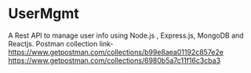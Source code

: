 # UserMgmt
A Rest API to manage user info using Node.js , Express.js, MongoDB and Reactjs.
Postman collection link- https://www.getpostman.com/collections/b99e8aea01192c857e2e
https://www.getpostman.com/collections/6980b5a7c11f16c3cba3
